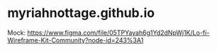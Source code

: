 # myriahnottage.github.io
Mock: https://www.figma.com/file/05TPYayah6g1Yd2dNpWj1K/Lo-fi-Wireframe-Kit-Community?node-id=243%3A1
